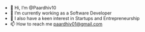- 👋 Hi, I’m @Paardhiv10
- 👀 I’m currently working as a Software Developer 
- 💞️ I also have a keen interest in Startups and Entrepreneurship
- 📫 How to reach me paardhiv01@gmail.com

<!---
Paardhiv10/Paardhiv10 is a ✨ special ✨ repository because its `README.md` (this file) appears on your GitHub profile.
You can click the Preview link to take a look at your changes.
--->
